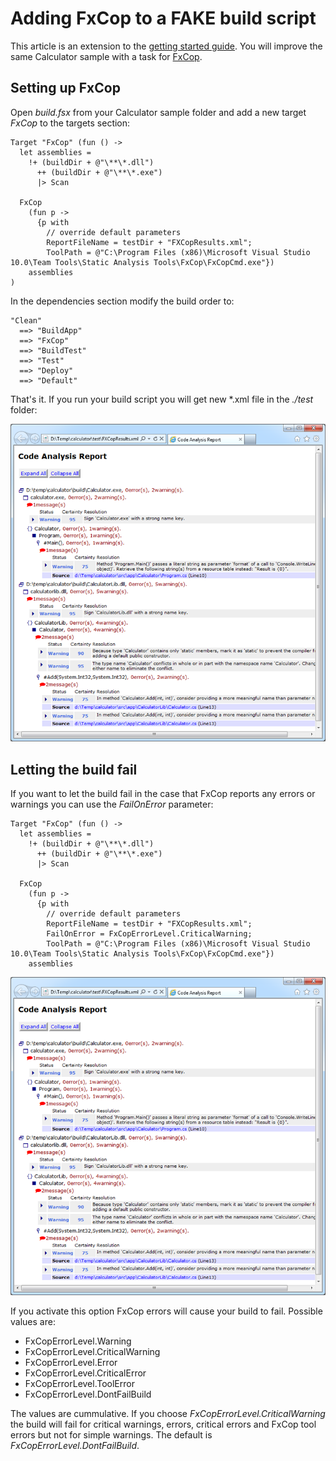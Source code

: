 # Adding FxCop to a FAKE build script

This article is an extension to the [getting started guide](gettingstarted.html). You will improve the same Calculator sample with a task for [FxCop](http://msdn2.microsoft.com/en-us/library/bb429476.aspx).

## Setting up FxCop

Open *build.fsx* from your Calculator sample folder and add a new target *FxCop* to the targets section:

	Target "FxCop" (fun () ->
	  let assemblies = 
		!+ (buildDir + @"\**\*.dll") 
		  ++ (buildDir + @"\**\*.exe") 
		  |> Scan  

	  FxCop 
		(fun p -> 
		  {p with 
			// override default parameters
			ReportFileName = testDir + "FXCopResults.xml";
			ToolPath = @"C:\Program Files (x86)\Microsoft Visual Studio 10.0\Team Tools\Static Analysis Tools\FxCop\FxCopCmd.exe"})
		assemblies 
	)

In the dependencies section modify the build order to:

	"Clean"
	  ==> "BuildApp"
	  ==> "FxCop"
	  ==> "BuildTest"
	  ==> "Test"
	  ==> "Deploy"
	  ==> "Default"


That's it. If you run your build script you will get new *.xml file in the *./test* folder:

![alt text](pics/fxcop/report.png "Code analysis report")

## Letting the build fail

If you want to let the build fail in the case that FxCop reports any errors or warnings you can use the *FailOnError* parameter:

	Target "FxCop" (fun () ->
	  let assemblies = 
		!+ (buildDir + @"\**\*.dll") 
		  ++ (buildDir + @"\**\*.exe") 
		  |> Scan  

	  FxCop 
		(fun p -> 
		  {p with 
			// override default parameters
			ReportFileName = testDir + "FXCopResults.xml";
			FailOnError = FxCopErrorLevel.CriticalWarning;
			ToolPath = @"C:\Program Files (x86)\Microsoft Visual Studio 10.0\Team Tools\Static Analysis Tools\FxCop\FxCopCmd.exe"})
		assemblies 

![alt text](pics/fxcop/report.png "Fail on FxCop error")

If you activate this option FxCop errors will cause your build to fail. Possible values are:

* FxCopErrorLevel.Warning
* FxCopErrorLevel.CriticalWarning
* FxCopErrorLevel.Error
* FxCopErrorLevel.CriticalError
* FxCopErrorLevel.ToolError
* FxCopErrorLevel.DontFailBuild

The values are cummulative. If you choose *FxCopErrorLevel.CriticalWarning* the build will fail for critical warnings, errors, critical errors and FxCop tool errors but not for simple warnings. The default is *FxCopErrorLevel.DontFailBuild*.